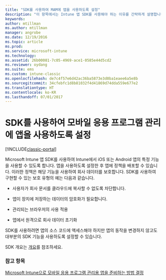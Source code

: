 ```yaml
---
title: "SDK를 사용하여 MAM에 앱을 사용하도록 설정"
description: "이 항목에서는 Intune 앱 SDK를 사용해야 하는 이유를 간략하게 설명합니다."
keywords: 
author: mtillman
ms.author: mtillman
manager: angrobe
ms.date: 12/19/2016
ms.topic: article
ms.prod: 
ms.service: microsoft-intune
ms.technology: 
ms.assetid: 26b00081-7c05-4969-ace1-0585e44d5cd2
ms.reviewer: oydang
ms.suite: ems
ms.custom: intune-classic
ms.openlocfilehash: de7c4f57e6d42ac36ba5873e3d0ba1eaee6a5e8b
ms.sourcegitcommit: 34cfebfc1d8b81032f4d41869d74dda559e677e2
ms.translationtype: HT
ms.contentlocale: ko-KR
ms.lasthandoff: 07/01/2017
---
```

# <a name="use-the-sdk-to-enable-apps-for-mobile-application-management"></a>SDK를 사용하여 모바일 응용 프로그램 관리에 앱을 사용하도록 설정

[!INCLUDE[classic-portal](../includes/classic-portal.md)]

Microsoft Intune 앱 SDK를 사용하여 Intune에서 iOS 또는 Android 앱의 특정 기능을 사용할 수 있도록 합니다. 앱을 사용하도록 설정한 후 앱에 정책을 배포할 수 있습니다. 이러한 정책은 해당 기능을 사용하여 회사 데이터를 보호합니다. SDK를 사용하여 구현할 수 있는 보호 유형의 예는 다음과 같습니다.

-   사용자가 회사 문서를 클라우드에 복사할 수 없도록 차단합니다.

-   앱이 장치에 저장하는 데이터의 암호화가 필요합니다.

-   관리되는 브라우저의 사용 적용

-   앱에서 원격으로 회사 데이터 초기화

SDK를 사용하려면 앱의 소스 코드에 액세스해야 하지만 앱의 동작을 변경하지 않고도 대부분의 SDK 기능을 사용하도록 설정할 수 있습니다.

SDK 개요는 [개요](/intune/app-sdk-get-started)를 참조하세요.

### <a name="see-also"></a>참고 항목
[Microsoft Intune으로 모바일 응용 프로그램 관리용 앱을 준비하는 방법 결정](/intune/apps-prepare-mobile-application-management)
